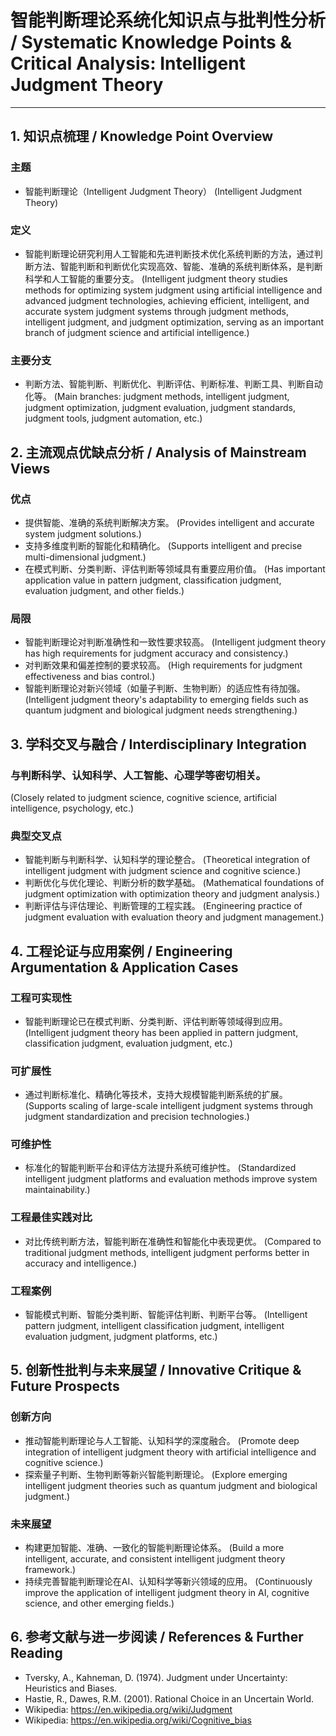 # 智能判断理论系统化知识点与批判性分析 / Systematic Knowledge Points & Critical Analysis: Intelligent Judgment Theory

---

## 1. 知识点梳理 / Knowledge Point Overview

### 主题
- 智能判断理论（Intelligent Judgment Theory）
  (Intelligent Judgment Theory)

### 定义
- 智能判断理论研究利用人工智能和先进判断技术优化系统判断的方法，通过判断方法、智能判断和判断优化实现高效、智能、准确的系统判断体系，是判断科学和人工智能的重要分支。
  (Intelligent judgment theory studies methods for optimizing system judgment using artificial intelligence and advanced judgment technologies, achieving efficient, intelligent, and accurate system judgment systems through judgment methods, intelligent judgment, and judgment optimization, serving as an important branch of judgment science and artificial intelligence.)

### 主要分支
- 判断方法、智能判断、判断优化、判断评估、判断标准、判断工具、判断自动化等。
  (Main branches: judgment methods, intelligent judgment, judgment optimization, judgment evaluation, judgment standards, judgment tools, judgment automation, etc.)

## 2. 主流观点优缺点分析 / Analysis of Mainstream Views

### 优点
- 提供智能、准确的系统判断解决方案。
  (Provides intelligent and accurate system judgment solutions.)
- 支持多维度判断的智能化和精确化。
  (Supports intelligent and precise multi-dimensional judgment.)
- 在模式判断、分类判断、评估判断等领域具有重要应用价值。
  (Has important application value in pattern judgment, classification judgment, evaluation judgment, and other fields.)

### 局限
- 智能判断理论对判断准确性和一致性要求较高。
  (Intelligent judgment theory has high requirements for judgment accuracy and consistency.)
- 对判断效果和偏差控制的要求较高。
  (High requirements for judgment effectiveness and bias control.)
- 智能判断理论对新兴领域（如量子判断、生物判断）的适应性有待加强。
  (Intelligent judgment theory's adaptability to emerging fields such as quantum judgment and biological judgment needs strengthening.)

## 3. 学科交叉与融合 / Interdisciplinary Integration

### 与判断科学、认知科学、人工智能、心理学等密切相关。
  (Closely related to judgment science, cognitive science, artificial intelligence, psychology, etc.)

### 典型交叉点
- 智能判断与判断科学、认知科学的理论整合。
  (Theoretical integration of intelligent judgment with judgment science and cognitive science.)
- 判断优化与优化理论、判断分析的数学基础。
  (Mathematical foundations of judgment optimization with optimization theory and judgment analysis.)
- 判断评估与评估理论、判断管理的工程实践。
  (Engineering practice of judgment evaluation with evaluation theory and judgment management.)

## 4. 工程论证与应用案例 / Engineering Argumentation & Application Cases

### 工程可实现性
- 智能判断理论已在模式判断、分类判断、评估判断等领域得到应用。
  (Intelligent judgment theory has been applied in pattern judgment, classification judgment, evaluation judgment, etc.)

### 可扩展性
- 通过判断标准化、精确化等技术，支持大规模智能判断系统的扩展。
  (Supports scaling of large-scale intelligent judgment systems through judgment standardization and precision technologies.)

### 可维护性
- 标准化的智能判断平台和评估方法提升系统可维护性。
  (Standardized intelligent judgment platforms and evaluation methods improve system maintainability.)

### 工程最佳实践对比
- 对比传统判断方法，智能判断在准确性和智能化中表现更优。
  (Compared to traditional judgment methods, intelligent judgment performs better in accuracy and intelligence.)

### 工程案例
- 智能模式判断、智能分类判断、智能评估判断、判断平台等。
  (Intelligent pattern judgment, intelligent classification judgment, intelligent evaluation judgment, judgment platforms, etc.)

## 5. 创新性批判与未来展望 / Innovative Critique & Future Prospects

### 创新方向
- 推动智能判断理论与人工智能、认知科学的深度融合。
  (Promote deep integration of intelligent judgment theory with artificial intelligence and cognitive science.)
- 探索量子判断、生物判断等新兴智能判断理论。
  (Explore emerging intelligent judgment theories such as quantum judgment and biological judgment.)

### 未来展望
- 构建更加智能、准确、一致化的智能判断理论体系。
  (Build a more intelligent, accurate, and consistent intelligent judgment theory framework.)
- 持续完善智能判断理论在AI、认知科学等新兴领域的应用。
  (Continuously improve the application of intelligent judgment theory in AI, cognitive science, and other emerging fields.)

## 6. 参考文献与进一步阅读 / References & Further Reading

- Tversky, A., Kahneman, D. (1974). Judgment under Uncertainty: Heuristics and Biases.
- Hastie, R., Dawes, R.M. (2001). Rational Choice in an Uncertain World.
- Wikipedia: <https://en.wikipedia.org/wiki/Judgment>
- Wikipedia: <https://en.wikipedia.org/wiki/Cognitive_bias> 